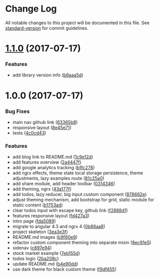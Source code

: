 # Change Log

All notable changes to this project will be documented in this file. See [standard-version](https://github.com/conventional-changelog/standard-version) for commit guidelines.

<a name="1.1.0"></a>
# [1.1.0](https://github.com/tomastrajan/angular-ngrx-material-starter/compare/v1.0.0...v1.1.0) (2017-07-17)


### Features

* add library version info ([b6aaa5d](https://github.com/tomastrajan/angular-ngrx-material-starter/commit/b6aaa5d))



<a name="1.0.0"></a>
# 1.0.0 (2017-07-17)


### Bug Fixes

* main nav github link ([63365b8](https://github.com/tomastrajan/angular-ngrx-material-starter/commit/63365b8))
* responsive layout ([8e45e71](https://github.com/tomastrajan/angular-ngrx-material-starter/commit/8e45e71))
* tests ([4c0cd43](https://github.com/tomastrajan/angular-ngrx-material-starter/commit/4c0cd43))


### Features

* add blog link to README.md ([1c9e12d](https://github.com/tomastrajan/angular-ngrx-material-starter/commit/1c9e12d))
* add features overview ([2a4447f](https://github.com/tomastrajan/angular-ngrx-material-starter/commit/2a4447f))
* add google analytics tracking ([b1fc278](https://github.com/tomastrajan/angular-ngrx-material-starter/commit/b1fc278))
* add ngrx effects, theme state local storage persistence, theme adjustments, lazy examples route ([81c25a0](https://github.com/tomastrajan/angular-ngrx-material-starter/commit/81c25a0))
* add share module, add header toolbar ([0314346](https://github.com/tomastrajan/angular-ngrx-material-starter/commit/0314346))
* add theming, ngrx ([43a177f](https://github.com/tomastrajan/angular-ngrx-material-starter/commit/43a177f))
* add todos, lazy reducer, big input custom component ([878662e](https://github.com/tomastrajan/angular-ngrx-material-starter/commit/878662e))
* adjust theming mechanism, add bootstrap for grid, static module for static content ([b1753ad](https://github.com/tomastrajan/angular-ngrx-material-starter/commit/b1753ad))
* clear todos input with escape key, github link ([f2888d1](https://github.com/tomastrajan/angular-ngrx-material-starter/commit/f2888d1))
* features responsive layout ([fd427a3](https://github.com/tomastrajan/angular-ngrx-material-starter/commit/fd427a3))
* intro page ([fda5089](https://github.com/tomastrajan/angular-ngrx-material-starter/commit/fda5089))
* migrate to angular 4.3 and ngrx 4 ([0b88aa8](https://github.com/tomastrajan/angular-ngrx-material-starter/commit/0b88aa8))
* project skeleton ([3ea3e3f](https://github.com/tomastrajan/angular-ngrx-material-starter/commit/3ea3e3f))
* README.md images ([b9f80e9](https://github.com/tomastrajan/angular-ngrx-material-starter/commit/b9f80e9))
* refactor custom component theming into separate mixin ([8ec91e5](https://github.com/tomastrajan/angular-ngrx-material-starter/commit/8ec91e5))
* sidenav ([c897e94](https://github.com/tomastrajan/angular-ngrx-material-starter/commit/c897e94))
* stock market example ([7eb155d](https://github.com/tomastrajan/angular-ngrx-material-starter/commit/7eb155d))
* todos logic ([2ba208c](https://github.com/tomastrajan/angular-ngrx-material-starter/commit/2ba208c))
* update README.md ([b4e90dd](https://github.com/tomastrajan/angular-ngrx-material-starter/commit/b4e90dd))
* use dark theme for black custom theme ([f9df455](https://github.com/tomastrajan/angular-ngrx-material-starter/commit/f9df455))
